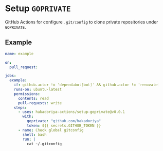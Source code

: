 # Setup `GOPRIVATE`

GitHub Actions for configure `.git/config` to clone private repositories under `GOPRIVATE`.

## Example

```yml
name: example

on:
  pull_request:

jobs:
  example:
    if: github.actor != 'dependabot[bot]' && github.actor != 'renovate[bot]'
    runs-on: ubuntu-latest
    permissions:
      contents: read
      pull-requests: write
    steps:
      - uses: hakadoriya-actions/setup-goprivate@v0.0.1
        with:
          goprivate: "github.com/hakadoriya"
          token: ${{ secrets.GITHUB_TOKEN }}
      - name: Check global gitconfig
        shell: bash
        run: |
          cat ~/.gitconfig
```
